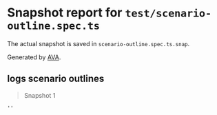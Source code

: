 # Snapshot report for `test/scenario-outline.spec.ts`

The actual snapshot is saved in `scenario-outline.spec.ts.snap`.

Generated by [AVA](https://avajs.dev).

## logs scenario outlines

> Snapshot 1

    ''
